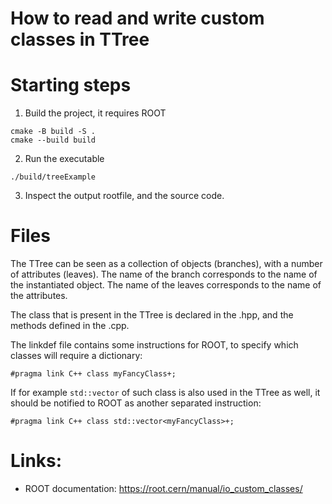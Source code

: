 How to read and write custom classes in TTree
=============================================

# Starting steps

1. Build the project, it requires ROOT

```
cmake -B build -S . 
cmake --build build 
```

2. Run the executable

```
./build/treeExample
```

3. Inspect the output rootfile, and the source code. 

# Files

The TTree can be seen as a collection of objects (branches), with a number of attributes (leaves). The name of the branch corresponds to the name of the instantiated object. The name of the leaves corresponds to the name of the attributes.

The class that is present in the TTree is declared in the .hpp, and the methods defined in the .cpp. 

The linkdef file contains some instructions for ROOT, to specify which classes will require a dictionary:

```
#pragma link C++ class myFancyClass+;
```

If for example `std::vector` of such class is also used in the TTree as well, it should be notified to ROOT as another separated instruction:

```
#pragma link C++ class std::vector<myFancyClass>+;
```

# Links: 
* ROOT documentation: https://root.cern/manual/io_custom_classes/
